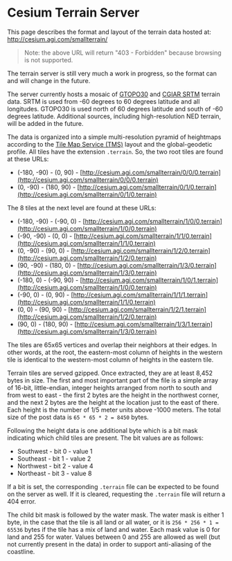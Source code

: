 # Cesium Terrain Server

This page describes the format and layout of the terrain data hosted at:
http://cesium.agi.com/smallterrain/

> Note: the above URL will return "403 - Forbidden" because browsing is not supported.

The terrain server is still very much a work in progress, so the format can and will change in the future.

The server currently hosts a mosaic of [GTOPO30](http://eros.usgs.gov/#/Find_Data/Products_and_Data_Available/gtopo30_info) and [CGIAR SRTM](http://srtm.csi.cgiar.org/) terrain data.  SRTM is used from -60 degrees to 60 degrees latitude and all longitudes.  GTOPO30 is used north of 60 degrees latitude and south of -60 degrees latitude.  Additional sources, including high-resolution NED terrain, will be added in the future.

The data is organized into a simple multi-resolution pyramid of heightmaps according to the [Tile Map Service (TMS)](http://wiki.osgeo.org/wiki/Tile_Map_Service_Specification) layout and the global-geodetic profile.  All tiles have the extension `.terrain`.  So, the two root tiles are found at these URLs:

* (-180, -90) - (0, 90) - [http://cesium.agi.com/smallterrain/0/0/0.terrain](http://cesium.agi.com/smallterrain/0/0/0.terrain)
* (0, -90) - (180, 90) - [http://cesium.agi.com/smallterrain/0/1/0.terrain](http://cesium.agi.com/smallterrain/0/1/0.terrain)

The 8 tiles at the next level are found at these URLs:

* (-180, -90) - (-90, 0) - [http://cesium.agi.com/smallterrain/1/0/0.terrain](http://cesium.agi.com/smallterrain/1/0/0.terrain)
* (-90, -90) - (0, 0) - [http://cesium.agi.com/smallterrain/1/1/0.terrain](http://cesium.agi.com/smallterrain/1/1/0.terrain)
* (0, -90) - (90, 0) - [http://cesium.agi.com/smallterrain/1/2/0.terrain](http://cesium.agi.com/smallterrain/1/2/0.terrain)
* (90, -90) - (180, 0) - [http://cesium.agi.com/smallterrain/1/3/0.terrain](http://cesium.agi.com/smallterrain/1/3/0.terrain)
* (-180, 0) - (-90, 90) - [http://cesium.agi.com/smallterrain/1/0/1.terrain](http://cesium.agi.com/smallterrain/1/0/0.terrain)
* (-90, 0) - (0, 90) - [http://cesium.agi.com/smallterrain/1/1/1.terrain](http://cesium.agi.com/smallterrain/1/1/0.terrain)
* (0, 0) - (90, 90) - [http://cesium.agi.com/smallterrain/1/2/1.terrain](http://cesium.agi.com/smallterrain/1/2/0.terrain)
* (90, 0) - (180, 90) - [http://cesium.agi.com/smallterrain/1/3/1.terrain](http://cesium.agi.com/smallterrain/1/3/0.terrain)

The tiles are 65x65 vertices and overlap their neighbors at their edges.  In other words, at the root, the eastern-most column of heights in the western tile is identical to the western-most column of heights in the eastern tile.

Terrain tiles are served gzipped.  Once extracted, they are at least 8,452 bytes in size.  The first and most important part of the file is a simple array of 16-bit, little-endian, integer heights arranged from north to south and from west to east - the first 2 bytes are the height in the northwest corner, and the next 2 bytes are the height at the location just to the east of there.  Each height is the number of 1/5 meter units above -1000 meters.  The total size of the post data is `65 * 65 * 2 = 8450` bytes.

Following the height data is one additional byte which is a bit mask indicating which child tiles are present.  The bit values are as follows:

* Southwest - bit 0 - value 1
* Southeast - bit 1 - value 2
* Northwest - bit 2 - value 4
* Northeast - bit 3 - value 8

If a bit is set, the corresponding `.terrain` file can be expected to be found on the server as well.  If it is cleared, requesting the `.terrain` file will return a 404 error.

The child bit mask is followed by the water mask.  The water mask is either 1 byte, in the case that the tile is all land or all water, or it is `256 * 256 * 1 = 65536` bytes if the tile has a mix of land and water.  Each mask value is 0 for land and 255 for water.  Values between 0 and 255 are allowed as well (but not currently present in the data) in order to support anti-aliasing of the coastline.